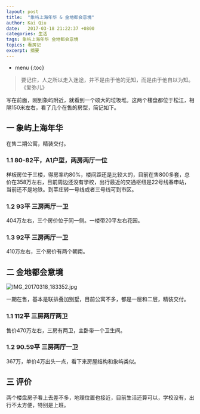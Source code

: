 ```yaml
---
layout: post
title:  "象屿上海年华 & 金地都会意境"
author: Kai Qiu
date:   2017-03-18 21:22:37 +0800
categories: 生活
tags: 象屿上海年华 金地都会意境
topics: 看房记
excerpt: 摘要
---
```


* menu
{:toc}

> 要记住，人之所以走入迷途，并不是由于他的无知，而是由于他自以为知。 《爱弥儿》

写在前面，刚到象屿附近，就看到一个硕大的垃圾堆。这两个楼盘都位于松江，相隔150米左右，看了几个在售的房型，简记如下。

## 一 象屿上海年华

在售二期公寓，精装交付。

### 1.1 80-82平，A1户型，两房两厅一位

样板房位于三楼，得房率约80%，楼间距还是比较大的，目前在售800多套，总价在358万左右，目前周边还没有学校，出行最近的交通枢纽是22号线春申站，当前还不是地铁。到莘庄转一号线或者三号线可到市区。

### 1.2 93平 三房两厅一卫

404万左右，三个房价位于同一侧。一楼带20平左右花园。

### 1.3 92平 三房两厅一卫

410万左右，三个房价有两个朝南。

## 二 金地都会意境

![IMG_20170318_183352.jpg](https://ooo.0o0.ooo/2017/03/19/58ce8c7dc9bbe.jpg)

一期在售，基本是联排叠加别墅，目前公寓不多，都是一层和二层，精装交付。

### 1.1 112平 三房两厅两卫

售价470万左右，三房有两卫，主卧带一个卫生间。

### 1.2 90.59平 三房两厅一卫

367万，单价4万出头一点，看下来房屋结构和象屿类似。

## 三 评价

两个楼盘房子看上去差不多，地理位置也接近，目前生活还算可以，学校没有，出行不太方便，特别是上班。
